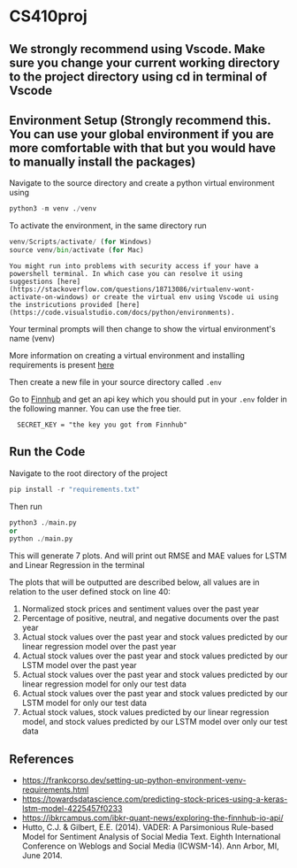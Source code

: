 # CS410proj

##   We strongly recommend using Vscode. Make sure you change your current working directory to the project directory using cd in terminal of Vscode

## Environment Setup (Strongly recommend this. You can use your global environment if you are more comfortable with that but you would have to manually install the packages)
   Navigate to the source directory and create a python virtual environment using
   
   ~~~python
   python3 -m venv ./venv
   ~~~

  To activate the environment, in the same directory run

  ~~~python
  venv/Scripts/activate/ (for Windows)
  source venv/bin/activate (for Mac)

  ~~~

```
You might run into problems with security access if your have a powershell terminal. In which case you can resolve it using suggestions [here]         (https://stackoverflow.com/questions/18713086/virtualenv-wont-activate-on-windows) or create the virtual env using Vscode ui using the instricutions provided [here](https://code.visualstudio.com/docs/python/environments).

```


Your terminal prompts will then change to show the virtual environment's name (venv)

More information on creating a virtual environment and installing requirements is present [here](https://frankcorso.dev/setting-up-python-environment-venv-requirements.html) 
  
  Then create a new file in your source directory called ` .env `

  Go to [Finnhub](https://finnhub.io/register) and get an api key which you should put in your ` .env ` folder in the following manner. You can use the free tier. 

  ~~~
    SECRET_KEY = "the key you got from Finnhub"
  ~~~

## Run the Code
   Navigate to the root directory of the project

   ~~~python
   pip install -r "requirements.txt"
   ~~~

   Then run 

   ~~~python
   python3 ./main.py
   or
   python ./main.py

   ~~~
This will generate 7 plots. And will print out RMSE and MAE values for LSTM and Linear Regression in the terminal

The plots that will be outputted are described below, all values are in relation to the user defined stock on line 40:
1. Normalized stock prices and sentiment values over the past year
2. Percentage of positive, neutral, and negative documents over the past year
3. Actual stock values over the past year and stock values predicted by our linear regression model over the past year
4. Actual stock values over the past year and stock values predicted by our LSTM model over the past year
5. Actual stock values over the past year and stock values predicted by our linear regression model for only our test data
6. Actual stock values over the past year and stock values predicted by our LSTM model for only our test data
7. Actual stock values, stock values predicted by our linear regression model, and stock values predicted by our LSTM model over only our test data

## References 
   - https://frankcorso.dev/setting-up-python-environment-venv-requirements.html
   - https://towardsdatascience.com/predicting-stock-prices-using-a-keras-lstm-model-4225457f0233
   - https://ibkrcampus.com/ibkr-quant-news/exploring-the-finnhub-io-api/
   - Hutto, C.J. & Gilbert, E.E. (2014). VADER: A Parsimonious Rule-based Model for Sentiment Analysis of Social Media Text. Eighth International Conference on Weblogs and Social       Media (ICWSM-14). Ann Arbor, MI, June 2014.
